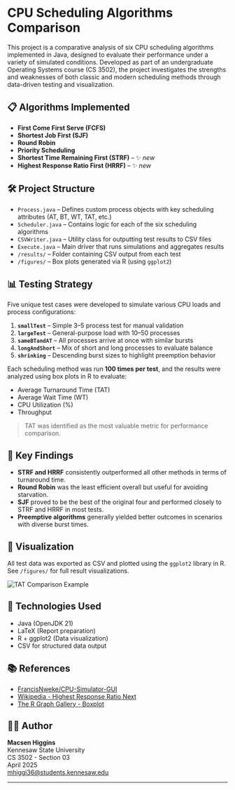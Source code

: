# CPU Scheduling Algorithms Comparison

This project is a comparative analysis of six CPU scheduling algorithms implemented in Java, designed to evaluate their performance under a variety of simulated conditions. Developed as part of an undergraduate Operating Systems course (CS 3502), the project investigates the strengths and weaknesses of both classic and modern scheduling methods through data-driven testing and visualization.

## 📋 Algorithms Implemented

- **First Come First Serve (FCFS)**
- **Shortest Job First (SJF)**
- **Round Robin**
- **Priority Scheduling**
- **Shortest Time Remaining First (STRF)** – ✨ *new*
- **Highest Response Ratio First (HRRF)** – ✨ *new*

## 🛠️ Project Structure

- `Process.java` – Defines custom process objects with key scheduling attributes (AT, BT, WT, TAT, etc.)
- `Scheduler.java` – Contains logic for each of the six scheduling algorithms
- `CSVWriter.java` – Utility class for outputting test results to CSV files
- `Execute.java` – Main driver that runs simulations and aggregates results
- `/results/` – Folder containing CSV output from each test
- `/figures/` – Box plots generated via R (using `ggplot2`)

## 📊 Testing Strategy

Five unique test cases were developed to simulate various CPU loads and process configurations:

1. **`smallTest`** – Simple 3–5 process test for manual validation
2. **`largeTest`** – General-purpose load with 10–50 processes
3. **`sameBTandAT`** – All processes arrive at once with similar bursts
4. **`longAndShort`** – Mix of short and long processes to evaluate balance
5. **`shrinking`** – Descending burst sizes to highlight preemption behavior

Each scheduling method was run **100 times per test**, and the results were analyzed using box plots in R to evaluate:

- Average Turnaround Time (TAT)
- Average Wait Time (WT)
- CPU Utilization (%)
- Throughput

> TAT was identified as the most valuable metric for performance comparison.

## 🧠 Key Findings

- **STRF and HRRF** consistently outperformed all other methods in terms of turnaround time.
- **Round Robin** was the least efficient overall but useful for avoiding starvation.
- **SJF** proved to be the best of the original four and performed closely to STRF and HRRF in most tests.
- **Preemptive algorithms** generally yielded better outcomes in scenarios with diverse burst times.

## 🧪 Visualization

All test data was exported as CSV and plotted using the `ggplot2` library in R. See `/figures/` for full result visualizations.

![TAT Comparison Example](figures/largeTestResults.png)

## 🧰 Technologies Used

- Java (OpenJDK 21)
- LaTeX (Report preparation)
- R + ggplot2 (Data visualization)
- CSV for structured data output

## 📚 References

- [FrancisNweke/CPU-Simulator-GUI](https://github.com/FrancisNweke/CPU-Simulator-GUI)
- [Wikipedia - Highest Response Ratio Next](https://en.wikipedia.org/wiki/Highest_response_ratio_next)
- [The R Graph Gallery - Boxplot](https://r-graph-gallery.com/boxplot.html)

## 👨‍💻 Author

**Macsen Higgins**  
Kennesaw State University  
CS 3502 - Section 03  
April 2025  
mhiggi36@students.kennesaw.edu

---

